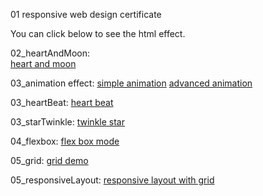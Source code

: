01 responsive web design certificate

You can click below to see the html effect.

02_heartAndMoon:  
[heart and moon](https://960761.github.io/myCodeGarden/FreeCodeCamp/responsiveWebDesign/02_heartAndMoon.html)

03_animation effect:
[simple animation](https://960761.github.io/myCodeGarden/FreeCodeCamp/responsiveWebDesign/03_animation.html)
[advanced animation](https://960761.github.io/myCodeGarden/FreeCodeCamp/responsiveWebDesign/03_animation2.html)  

03_heartBeat:
[heart beat](https://960761.github.io/myCodeGarden/FreeCodeCamp/responsiveWebDesign/03_heartBeat.html)

03_starTwinkle:
[twinkle star](https://960761.github.io/myCodeGarden/FreeCodeCamp/responsiveWebDesign/03_starTwinkle.html)

04_flexbox:
[flex box mode](https://960761.github.io/myCodeGarden/FreeCodeCamp/responsiveWebDesign/04_flexbox.html)

05_grid:
[grid demo](https://960761.github.io/myCodeGarden/FreeCodeCamp/responsiveWebDesign/05_grid.html)

05_responsiveLayout:
[responsive layout with grid](https://960761.github.io/myCodeGarden/FreeCodeCamp/responsiveWebDesign/05_responsiveLayout.html)
